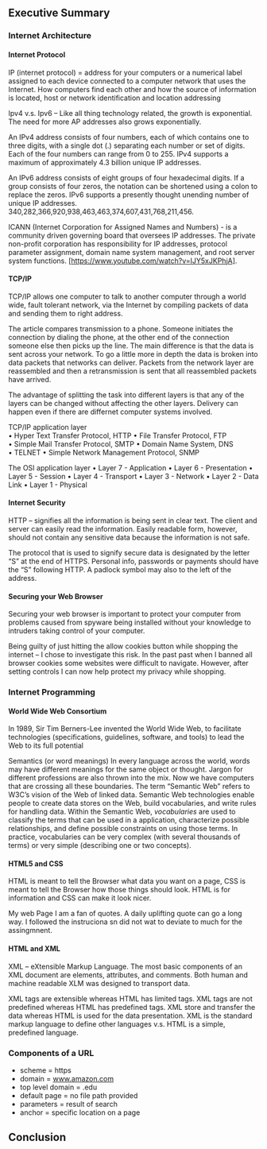 ## Executive Summary

### Internet Architecture
#### Internet Protocol

IP (internet protocol) = address for your computers or a numerical label assigned to each device connected to a computer network that uses the Internet.  How computers find each other and how the source of information is located, host or network identification and location addressing

Ipv4 v.s. Ipv6 – Like all thing technology related, the growth is exponential.  The need for more AP addresses also grows exponentially.

An IPv4 address consists of four numbers, each of which contains one to three digits, with a single dot (.) separating each number or set of digits. Each of the four numbers can range from 0 to 255. IPv4 supports a maximum of approximately 4.3 billion unique IP addresses. 

An IPv6 address consists of eight groups of four hexadecimal digits. If a group consists of four zeros, the notation can be shortened using a colon to replace the zeros. IPv6 supports a presently thought unending number of unique IP addresses. 340,282,366,920,938,463,463,374,607,431,768,211,456.

ICANN (Internet Corporation for Assigned Names and Numbers) - is a community driven governing board that oversees IP addresses. The private non-profit corporation has responsibility for IP addresses, protocol parameter assignment, domain name system management, and root server system functions. [https://www.youtube.com/watch?v=IJY5xJKPhjA].

#### TCP/IP

TCP/IP allows one computer to talk to another computer through a world wide, fault tolerant network, via the Internet by compiling packets of data and sending them to right address.

The article compares transmission to a phone.  Someone initiates the connection by dialing the phone, at the other end of the connection someone else then picks up the line. The main difference is that the data is sent across your network. To go a little more in depth the data is broken into data packets that networks can deliver.  Packets from the network layer are reassembled and then a retransmission is sent that all reassembled packets have arrived.

The advantage of splitting the task into different layers is that any of the layers can be changed without affecting the other layers. Delivery can happen even if there are differnet computer systems involved.

TCP/IP application layer  
•	Hyper Text Transfer Protocol, HTTP 
•	File Transfer Protocol, FTP  
•	Simple Mail Transfer Protocol, SMTP 
•	Domain Name System, DNS  
•	TELNET 
•	Simple Network Management Protocol, SNMP   

The OSI application layer 
•	Layer 7 - Application
•	Layer 6 - Presentation
•	Layer 5 - Session
•	Layer 4 - Transport
•	Layer 3 - Network
•	Layer 2 - Data Link
•	Layer 1 - Physical

#### Internet Security

HTTP – signifies all the information is being sent in clear text.  The client and server can easily read the information. Easily readable form, however, should not contain any sensitive data because the information is not safe.

The protocol that is used to signify secure data is designated by the letter “S” at the end of HTTPS.  Personal info, passwords or payments should have the “S” following HTTP.  A padlock symbol may also to the left of the address.

#### Securing your Web Browser

Securing your web browser is important to protect your computer from  problems caused from spyware being installed without your knowledge to intruders taking control of your computer.  

Being guilty of just hitting the allow cookies button while shopping the internet – I chose to investigate this risk. In the past past when I banned all browser cookies some websites were difficult to navigate. However, after setting controls I can now help protect my privacy while shopping.

### Internet Programming
#### World Wide Web Consortium

 In 1989, Sir Tim Berners-Lee invented the World Wide Web, to facilitate technologies (specifications, guidelines, software, and tools) to lead the Web to its full potential

Semantics (or word meanings) In every language across the world, words may have different meanings for the same object or thought. Jargon for different professions are also thrown into the mix.  Now we have computers that are crossing all these boundaries. The term “Semantic Web” refers to W3C’s vision of the Web of linked data. Semantic Web technologies enable people to create data stores on the Web, build vocabularies, and write rules for handling data.
Within the Semantic Web, _vocabularies_ are used to classify the terms that can be used in a application, characterize possible relationships, and define possible constraints on using those terms. In practice, vocabularies can be very complex (with several thousands of terms) or very simple (describing one or two concepts).

#### HTML5 and CSS
 HTML is meant to tell the Browser what data you want on a page, CSS is meant to tell the Browser how those things should look. HTML is for information and CSS can make it look nicer.
 
 My web Page I am a fan of quotes.  A daily uplifting quote can go a long way. I followed the instruciona sn did not wat to deviate to much for the assingmnent. 

#### HTML and XML
XML – eXtensible Markup Language. The most basic components of an XML document are elements, attributes, and comments. Both human and machine readable XLM was designed to transport data.

XML tags are extensible whereas HTML has limited tags.
XML tags are not predefined whereas HTML has predefined tags.
XML store and transfer the data whereas HTML is used for the data presentation. 
XML is the standard markup language to define other languages v.s. HTML is a simple, predefined language. 

### Components of a URL



* scheme = https
* domain = www.amazon.com
* top level domain = .edu
* default page = no file path provided
* parameters = result of search
* anchor =  specific location on a page




## Conclusion
